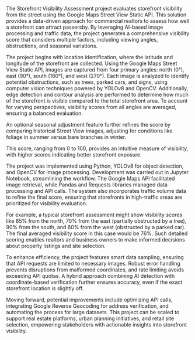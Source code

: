 The Storefront Visibility Assessment project evaluates storefront visibility from the street using the Google Maps Street View Static API. This solution provides a data-driven approach for commercial realtors to assess how well a storefront can attract passersby. By leveraging AI-based image processing and traffic data, the project generates a comprehensive visibility score that considers multiple factors, including viewing angles, obstructions, and seasonal variations.

The project begins with location identification, where the latitude and longitude of the storefront are collected. Using the Google Maps Street View Static API, images are captured from four primary angles: north (0°), east (90°), south (180°), and west (270°). Each image is analyzed to identify potential obstructions, such as trees, parked cars, and signs, using computer vision techniques powered by YOLOv8 and OpenCV. Additionally, edge detection and contour analysis are performed to determine how much of the storefront is visible compared to the total storefront area. To account for varying perspectives, visibility scores from all angles are averaged, ensuring a balanced evaluation.

An optional seasonal adjustment feature further refines the score by comparing historical Street View images, adjusting for conditions like foliage in summer versus bare branches in winter. 

This score, ranging from 0 to 100, provides an intuitive measure of visibility, with higher scores indicating better storefront exposure.

The project was implemented using Python, YOLOv8 for object detection, and OpenCV for image processing. Development was carried out in Jupyter Notebook, streamlining the workflow. The Google Maps API facilitated image retrieval, while Pandas and Requests libraries managed data processing and API calls. The system also incorporates traffic volume data to refine the final score, ensuring that storefronts in high-traffic areas are prioritized for visibility evaluation.

For example, a typical storefront assessment might show visibility scores like 85% from the north, 70% from the east (partially obstructed by a tree), 90% from the south, and 60% from the west (obstructed by a parked car). The final averaged visibility score in this case would be 76%. Such detailed scoring enables realtors and business owners to make informed decisions about property listings and site selection.

To enhance efficiency, the project features smart data sampling, ensuring that API requests are limited to necessary images. Robust error handling prevents disruptions from malformed coordinates, and rate limiting avoids exceeding API quotas. A hybrid approach combining AI detection with coordinate-based verification further ensures accuracy, even if the exact storefront location is slightly off.

Moving forward, potential improvements include optimizing API calls, integrating Google Reverse Geocoding for address verification, and automating the process for large datasets. This project can be scaled to support real estate platforms, urban planning initiatives, and retail site selection, empowering stakeholders with actionable insights into storefront visibility.
